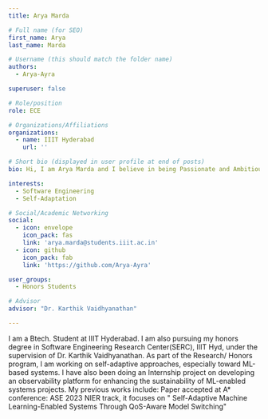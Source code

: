 ```yaml
---
title: Arya Marda

# Full name (for SEO)
first_name: Arya
last_name: Marda

# Username (this should match the folder name)
authors:
  - Arya-Ayra

superuser: false

# Role/position
role: ECE

# Organizations/Affiliations
organizations:
  - name: IIIT Hyderabad
    url: ''

# Short bio (displayed in user profile at end of posts)
bio: Hi, I am Arya Marda and I believe in being Passionate and Ambitious. I am an ECE Btech. Student at IIIT Hyd and Pursuing my Honors in Software Engineering Research Center(SERC), IIIT Hyd.

interests:
  - Software Engineering
  - Self-Adaptation

# Social/Academic Networking
social:
  - icon: envelope
    icon_pack: fas
    link: 'arya.marda@students.iiit.ac.in'
  - icon: github
    icon_pack: fab
    link: 'https://github.com/Arya-Ayra'

user_groups:
  - Honors Students

# Advisor
advisor: "Dr. Karthik Vaidhyanathan"

---
```

I am a Btech. Student at IIIT Hyderabad. I am also pursuing my honors degree in Software Engineering Research Center(SERC), IIIT Hyd, under the supervision of Dr. Karthik Vaidhyanathan. As part of the Research/ Honors program, I am working on self-adaptive approaches, especially toward ML-based systems. I have also been doing an Internship project on developing an observability platform for enhancing the sustainability of ML-enabled systems projects. My previous works include: Paper accepted at A* conference: ASE 2023 NIER track, it focuses on " Self-Adaptive Machine Learning-Enabled Systems Through QoS-Aware Model Switching"

